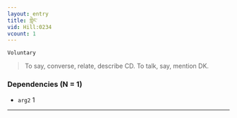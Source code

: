 ```yaml
---
layout: entry
title: གླེང་
vid: Hill:0234
vcount: 1
---
```

`Voluntary` 
> To say, converse, relate, describe CD\.
 To talk, say, mention DK\.

### Dependencies (N = 1)
* `arg2` 1

---

